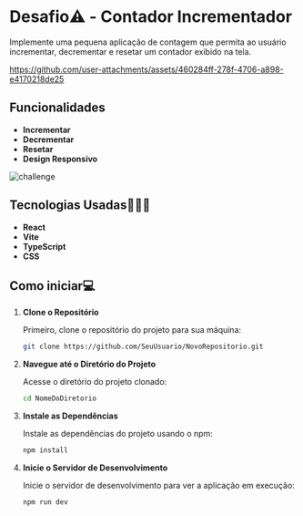# Desafio⚠️ - **Contador Incrementador**

Implemente uma pequena aplicação de contagem que permita ao usuário incrementar, decrementar e resetar um contador exibido na tela.

https://github.com/user-attachments/assets/460284ff-278f-4706-a898-e4170218de25

## Funcionalidades

- **Incrementar**
- **Decrementar** 
- **Resetar**
- **Design Responsivo**

![challenge](https://github.com/user-attachments/assets/d6825b1a-6f51-47fa-872f-9b0025091e0a)

## Tecnologias Usadas👩🏾‍💻

- **React**
- **Vite**
- **TypeScript**
- **CSS**

## Como iniciar💻


1. **Clone o Repositório**

   Primeiro, clone o repositório do projeto para sua máquina:

   ```bash
   git clone https://github.com/SeuUsuario/NovoRepositorio.git
   ```

2. **Navegue até o Diretório do Projeto**

   Acesse o diretório do projeto clonado:

   ```bash
   cd NomeDoDiretorio
   ```

3. **Instale as Dependências**

   Instale as dependências do projeto usando o npm:

   ```bash
   npm install
   ```

4. **Inicie o Servidor de Desenvolvimento**

   Inicie o servidor de desenvolvimento para ver a aplicação em execução:

   ```bash
   npm run dev
   ```